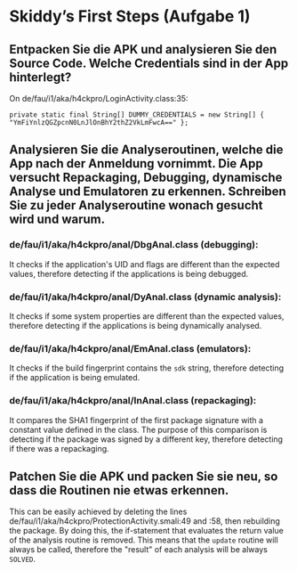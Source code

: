 #   Skiddy’s First Steps (Aufgabe 1)

##  Entpacken Sie die APK und analysieren Sie den Source Code. Welche Credentials sind in der App hinterlegt?

On de/fau/i1/aka/h4ckpro/LoginActivity.class:35:

`private static final String[] DUMMY_CREDENTIALS = new String[] { "YmFiYnlzQGZpcnN0LnJlOnBhY2thZ2VkLmFwcA==" };`

##  Analysieren Sie die Analyseroutinen, welche die App nach der Anmeldung vornimmt. Die App versucht Repackaging, Debugging, dynamische Analyse und Emulatoren zu erkennen. Schreiben Sie zu jeder Analyseroutine wonach gesucht wird und warum.

### de/fau/i1/aka/h4ckpro/anal/DbgAnal.class (debugging):

It checks if the application's UID and flags are different than the expected values, therefore detecting if the applications is being debugged.

### de/fau/i1/aka/h4ckpro/anal/DyAnal.class (dynamic analysis):

It checks if some system properties are different than the expected values, therefore detecting if the applications is being dynamically analysed.

### de/fau/i1/aka/h4ckpro/anal/EmAnal.class (emulators):

It checks if the build fingerprint contains the `sdk` string, therefore detecting if the application is being emulated.

### de/fau/i1/aka/h4ckpro/anal/InAnal.class (repackaging):

It compares the SHA1 fingerprint of the first package signature with a constant value defined in the class. The purpose of this comparison is detecting if the package was signed by a different key, therefore detecting if there was a repackaging.

##  Patchen Sie die APK und packen Sie sie neu, so dass die Routinen nie etwas erkennen.

This can be easily achieved by deleting the lines de/fau/i1/aka/h4ckpro/ProtectionActivity.smali:49 and :58, then rebuilding the package. By doing this, the if-statement that evaluates the return value of the analysis routine is removed. This means that the `update` routine will always be called, therefore the "result" of each analysis will be always `SOLVED`.